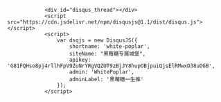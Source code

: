 <!-- disqus -->
                <div id="disqus_thread"></div>
                <script src="https://cdn.jsdelivr.net/npm/disqusjs@1.1/dist/disqus.js"></script>
                <script>
                    var dsqjs = new DisqusJS({
                        shortname: 'white-poplar',
                        siteName: "黑莓糖专属城堡",
                        apikey: 'G81FQHso8pj4rllhFpV9ZuNrYRgVQZUT9zBjJY8hupOBjpuiQjsElRMwxD38uOGB',
                        admin: 'WhitePoplar',
                        adminLabel: '黑莓糖一生推'
                    });
                </script>
<!-- /disqus -->